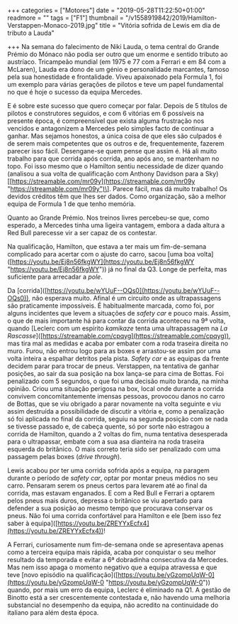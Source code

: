 +++
categories = ["Motores"]
date = "2019-05-28T11:22:50+01:00"
readmore = ""
tags = ["F1"]
thumbnail = "/v1558919842/2019/Hamilton-Verstappen-Monaco-2019.jpg"
title = "Vitória sofrida de Lewis em dia de tributo a Lauda"

+++
Na semana do falecimento de Niki Lauda, o tema central do Grande Prémio do Mónaco não podia ser outro que um enorme e sentido tributo ao austríaco. Tricampeão mundial (em 1975 e 77 com a Ferrari e em 84 com a McLaren), Lauda era dono de um génio e personalidade marcantes, famoso pela sua honestidade e frontalidade. Viveu apaixonado pela Formula 1, foi um exemplo para várias gerações de pilotos e teve um papel fundamental no que é hoje o sucesso da equipa Mercedes.

E é sobre este sucesso que quero começar por falar. Depois de 5 títulos de pilotos e construtores seguidos, e com 6 vitórias em 6 possíveis na presente época, é compreensível que exista alguma frustração nos vencidos e antagonizem a Mercedes pelo simples facto de continuar a ganhar. Mas sejamos honestos, a única coisa de que eles são culpados é de serem mais competentes que os outros e de, frequentemente, fazerem parecer isso fácil. Desengane-se quem pense que assim é. Há ali muito trabalho para que corrida após corrida, ano após ano, se mantenham no topo. Foi isso mesmo que o Hamilton sentiu necessidade de dizer quando (analisou a sua volta de qualificação com Anthony Davidson para a Sky)\[[https://streamable.com/mr09y](https://streamable.com/mr09y "https://streamable.com/mr09y")\]. Parece fácil, mas dá muito trabalho! Os devidos créditos têm que lhes ser dados. Como organização, são a melhor equipa de Formula 1 de que tenho memória.

Quanto ao Grande Prémio. Nos treinos livres percebeu-se que, como esperado, a Mercedes tinha uma ligeira vantagem, embora a dada altura a Red Bull parecesse vir a ser capaz de os contestar.

Na qualificação, Hamilton, que estava a ter mais um fim-de-semana complicado para acertar com o ajuste do carro, sacou \[uma boa volta\]([https://youtu.be/Ej8n56fkgWY](https://youtu.be/Ej8n56fkgWY "https://youtu.be/Ej8n56fkgWY")) já no final da Q3. Longe de perfeita, mas suficiente para arrecadar a _pole_.

Da \[corrida\]([https://youtu.be/wYUuF--OQs0](https://youtu.be/wYUuF--OQs0)), não esperava muito. Afinal é um circuito onde as ultrapassagens são praticamente impossíveis. É habitualmente marcada, como foi, por alguns incidentes que levem a situações de _safety car_ e pouco mais. Assim, o que de mais importante há para contar da corrida aconteceu na 9ª volta, quando \[Leclerc com um espírito _kamikaze_ tenta uma ultrapassagem na _La Rascasse_\]([https://streamable.com/cpqyg](https://streamable.com/cpqyg)), mas tira mal as medidas e acaba por embater com a roda traseira direita no muro. Furou, não entrou logo para as boxes e arrastou-se assim por uma volta inteira a espalhar detritos pela pista. _Safety car_ e as equipas da frente decidem parar para trocar de pneus. Verstappen, na tentativa de ganhar posições, ao sair da sua posição na box lança-se para cima de Bottas. Foi penalizado com 5 segundos, o que foi uma decisão muito branda, na minha opinião. Criou uma situação perigosa na box, local onde durante a corrida convivem concomitantemente imensas pessoas, provocou danos no carro de Bottas, que se viu obrigado a parar novamente na volta seguinte e viu assim destruída a possibilidade de discutir a vitória e, como a penalização só foi aplicada no final da corrida, seguiu na segunda posição com se nada se tivesse passado e, de cabeça quente, só por sorte não estragou a corrida de Hamilton, quando a 2 voltas do fim, numa tentativa desesperada para o ultrapassar, embate com a sua asa dianteira na roda traseira esquerda do britânico. O mais correto teria sido ser penalizado com uma passagem pelas boxes (_drive through_).

Lewis acabou por ter uma corrida sofrida após a equipa, na paragem durante o período de _safety car_, optar por montar pneus médios no seu carro. Pensaram serem os pneus certos para levarem até ao final da corrida, mas estavam enganados. E com a Red Bull e Ferrari a optarem pelos pneus mais duros, depressa o britânico se viu apertado para defender a sua posição ao mesmo tempo que procurava conservar os pneus. Não foi uma corrida confortável para Hamilton e ele \[bem isso fez saber à equipa\]([https://youtu.be/ZREYYxEcfx4](https://youtu.be/ZREYYxEcfx4))!

A Ferrari, curiosamente num fim-de-semana onde se apresentava apenas como a terceira equipa mais rápida, acaba por conquistar o seu melhor resultado da temporada e evitar a 6ª dobradinha consecutiva da Mercedes. Mas nem isso apaga o momento negativo que a equipa atravessa e que teve \[novo episódio na qualificação\]([https://youtu.be/yGzompUqW-0](https://youtu.be/yGzompUqW-0 "https://youtu.be/yGzompUqW-0")) quando, por mais um erro da equipa, Leclerc é eliminado na Q1. A gestão de Binotto está a ser crescentemente contestada e, não havendo uma melhoria substancial no desempenho da equipa, não acredito na continuidade do italiano para além desta época.